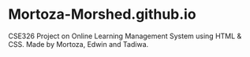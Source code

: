 # Mortoza-Morshed.github.io

CSE326 Project on Online Learning Management System using HTML & CSS.
Made by Mortoza, Edwin and Tadiwa. 
